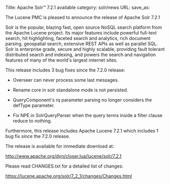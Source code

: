 Title: Apache Solr™ 7.2.1 available
category: solr/news
URL: 
save_as: 

The Lucene PMC is pleased to announce the release of Apache Solr 7.2.1

Solr is the popular, blazing fast, open source NoSQL search platform from the
Apache Lucene project. Its major features include powerful full-text search,
hit highlighting, faceted search and analytics, rich document parsing,
geospatial search, extensive REST APIs as well as parallel SQL. Solr is
enterprise grade, secure and highly scalable, providing fault tolerant
distributed search and indexing, and powers the search and navigation
features of many of the world's largest internet sites.

This release includes 3 bug fixes since the 7.2.0 release:

* Overseer can never process some last messages.

* Rename core in solr standalone mode is not persisted.

* QueryComponent's rq parameter parsing no longer considers the defType parameter.

* Fix NPE in SolrQueryParser when the query terms inside a filter clause reduce to nothing.

Furthermore, this release includes Apache Lucene 7.2.1 which includes 1 bug
fix since the 7.2.0 release.

The release is available for immediate download at:

  <http://www.apache.org/dyn/closer.lua/lucene/solr/7.2.1>

Please read CHANGES.txt for a detailed list of changes:

  <https://lucene.apache.org/solr/7_2_1/changes/Changes.html>

